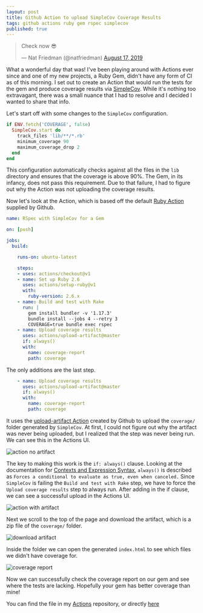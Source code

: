 ```yaml
---
layout: post
title: Github Action to upload SimpleCov Coverage Results
tags: github actions ruby gem rspec simplecov
published: true
---
```

<blockquote class="twitter-tweet" data-lang="en"><p lang="en" dir="ltr">Check now 😎</p>&mdash; Nat Friedman (@natfriedman) <a href="https://twitter.com/natfriedman/status/1162823584684732416?ref_src=twsrc%5Etfw">August 17, 2019</a></blockquote>
<script async src="https://platform.twitter.com/widgets.js" charset="utf-8"></script>

What a wonderful day that was! I've been playing around with Actions ever since and one of my new projects, a Ruby Gem, didn't have any form of CI as of this morning. I set out to create an Action that would run the tests for the gem and produce coverage results via [SimpleCov](https://github.com/colszowka/simplecov). While it's nothing too extravagant, there was a small nuance that I had to resolve and I decided I wanted to share that info.

Let's start off with some changes to the `SimpleCov` configuration.

```ruby
if ENV.fetch('COVERAGE', false)
  SimpleCov.start do
    track_files 'lib/**/*.rb'
    minimum_coverage 90
    maximum_coverage_drop 2
  end
end
```

This configuration automatically checks against all the files in the `lib` directory and ensures that the coverage is above 90%. The Gem, in its infancy, does not pass this requirement. Due to that failure, I had to figure out why the Action was not uploading the coverage results.


Now let's look at the Action, which is based off the default [Ruby Action](https://github.com/actions/starter-workflows/blob/master/ci/ruby.yml) supplied by Github.

```yaml
name: RSpec with SimpleCov for a Gem

on: [push]

jobs:
  build:

    runs-on: ubuntu-latest

    steps:
    - uses: actions/checkout@v1
    - name: Set up Ruby 2.6
      uses: actions/setup-ruby@v1
      with:
        ruby-version: 2.6.x
    - name: Build and test with Rake
      run: |
        gem install bundler -v '1.17.3'
        bundle install --jobs 4 --retry 3
        COVERAGE=true bundle exec rspec
    - name: Upload coverage results    
      uses: actions/upload-artifact@master
      if: always()
      with:
        name: coverage-report
        path: coverage
```

The only additions are the last step.

```yaml
    - name: Upload coverage results    
      uses: actions/upload-artifact@master
      if: always()
      with:
        name: coverage-report
        path: coverage
```

It uses the [upload-artifact Action](https://github.com/actions/upload-artifact) created by Github to upload the `coverage/` folder generated by `SimpleCov`. At first, I could not figure out why the artifact was never being uploaded, but I realized that the step was never being run. We can see this in the Actions UI.

![action no artifact](https://raw.githubusercontent.com/jer-k/jer-k.github.io/master/_posts/post_images/action_no_artifact.png)

The key to making this work is the `if: always()` clause. Looking at the documentation for [Contexts and Expression Syntax](https://help.github.com/en/articles/contexts-and-expression-syntax-for-github-actions#always), `always()` is described as `Forces a conditional to evaluate as true, even when canceled.` Since `SimpleCov` is failing the `Build and test with Rake` step, we have to force the `Upload coverage results` step to always run. After adding in the if clause, we can see a successful upload in the Actions UI.

![action with artifact](https://raw.githubusercontent.com/jer-k/jer-k.github.io/master/_posts/post_images/action_with_artifact.png)

Next we scroll to the top of the page and download the artifact, which is a zip file of the `coverage/` folder.

![download artifact](https://raw.githubusercontent.com/jer-k/jer-k.github.io/master/_posts/post_images/download_artifact.png)

Inside the folder we can open the generated `index.html` to see which files we didn't have coverage for.

![coverage report](https://raw.githubusercontent.com/jer-k/jer-k.github.io/master/_posts/post_images/coverage_report.png)

Now we can successfully check the coverage report on our gem and see where the tests are lacking. Hopefully your gem has better coverage than mine!

You can find the file in my [Actions](https://github.com/jer-k/actions) repository, or directly [here](https://github.com/jer-k/actions/blob/master/rspec-with-simplecov-for-gem.yml)
